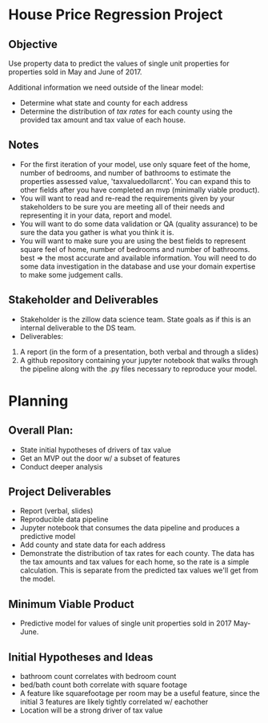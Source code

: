 # House Price Regression Project

## Objective
Use property data to predict the values of single unit properties for properties sold in May and June of 2017.

Additional information we need outside of the linear model:
- Determine what state and county for each address
- Determine the distribution of *tax rates* for each county using the provided tax amount and tax value of each house.

## Notes
- For the first iteration of your model, use only square feet of the home, number of bedrooms, and number of bathrooms to estimate the properties assessed value, 'taxvaluedollarcnt'. You can expand this to other fields after you have completed an mvp (minimally viable product).
- You will want to read and re-read the requirements given by your stakeholders to be sure you are meeting all of their needs and representing it in your data, report and model.
- You will want to do some data validation or QA (quality assurance) to be sure the data you gather is what you think it is.
- You will want to make sure you are using the best fields to represent square feel of home, number of bedrooms and number of bathrooms. best => the most accurate and available information. You will need to do some data investigation in the database and use your domain expertise to make some judgement calls.

## Stakeholder and Deliverables
- Stakeholder is the zillow data science team. State goals as if this is an internal deliverable to the DS team.
- Deliverables:
1. A report (in the form of a presentation, both verbal and through a slides)
2. A github repository containing your jupyter notebook that walks through the pipeline along with the .py files necessary to reproduce your model.

# Planning

## Overall Plan:
- State initial hypotheses of drivers of tax value
- Get an MVP out the door w/ a subset of features 
- Conduct deeper analysis 

## Project Deliverables
- Report (verbal, slides)
- Reproducible data pipeline
- Jupyter notebook that consumes the data pipeline and produces a predictive model
- Add county and state data for each address
- Demonstrate the distribution of tax rates for each county. The data has the tax amounts and tax values for each home, so the rate is a simple calculation. This is separate from the predicted tax values we'll get from the model.

## Minimum Viable Product 
- Predictive model for values of single unit properties sold in 2017 May-June. 

## Initial Hypotheses and Ideas
- bathroom count correlates with bedroom count
- bed/bath count both correlate with square footage
- A feature like squarefootage per room may be a useful feature, since the initial 3 features are likely tightly correlated w/ eachother
- Location will be a strong driver of tax value